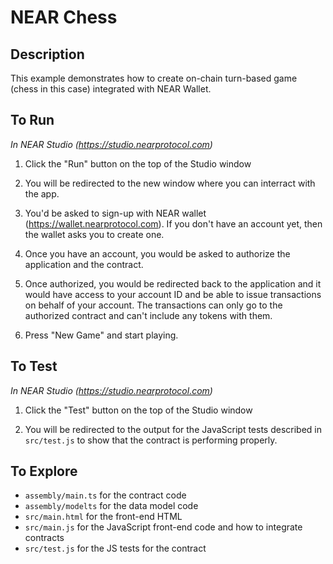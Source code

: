 # NEAR Chess

## Description

This example demonstrates how to create on-chain turn-based game (chess in this case) integrated with NEAR Wallet.


## To Run

*In NEAR Studio (https://studio.nearprotocol.com)*

1. Click the "Run" button on the top of the Studio window

2. You will be redirected to the new window where you can interract with the app.
3. You'd be asked to sign-up with NEAR wallet (https://wallet.nearprotocol.com). If you don't have an account yet, then the wallet asks you to create one. 
4. Once you have an account, you would be asked to authorize the application and the contract.
5. Once authorized, you would be redirected back to the application and it would have access to your account ID and be able to issue transactions on behalf of your account. The transactions can only go to the authorized contract and can't include any tokens with them.
6. Press "New Game" and start playing.


## To Test

*In NEAR Studio (https://studio.nearprotocol.com)*

1. Click the "Test" button on the top of the Studio window

2. You will be redirected to the output for the JavaScript tests described in `src/test.js` to show that the contract is performing properly.

## To Explore

- `assembly/main.ts` for the contract code
- `assembly/modelts` for the data model code
- `src/main.html` for the front-end HTML
- `src/main.js` for the JavaScript front-end code and how to integrate contracts
- `src/test.js` for the JS tests for the contract
